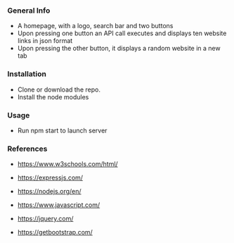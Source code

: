 ### General Info

- A homepage, with a logo, search bar and two buttons
- Upon pressing one button an API call executes and displays ten website links in json format
- Upon pressing the other button, it displays a random website in a new tab

### Installation
- Clone or download the repo.
- Install the node modules 


### Usage
- Run npm start to launch server


### References

- https://www.w3schools.com/html/

- https://expressjs.com/

- https://nodejs.org/en/

- https://www.javascript.com/

- https://jquery.com/

- https://getbootstrap.com/

